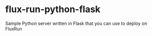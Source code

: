 # flux-run-python-flask
Sample Python server written in Flask that you can use to deploy on FluxRun
